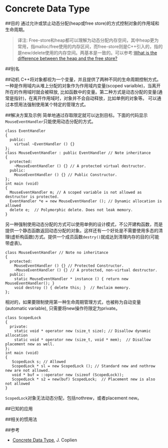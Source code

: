 # Concrete Data Type
##目的
通过允许或禁止动态分配(heap或free store)的方式控制对象的作用域和生命周期。
>译注: Free-store和heap都可以理解为动态分配内存空间，其中heap更为常用，指malloc/free使用的内存区间，而free-store则是C++引入的，指的是new/delete使用的内存空间。两基本是一致的。可以参考:[What is the difference between the heap and the free store?](http://stackoverflow.com/questions/6161235/what-is-the-difference-between-the-heap-and-the-free-store)

##别名

##动机
C++将对象都视为一个变量，并且提供了两种不同的生命周期控制方式。一种是作用域内从堆上分配的对象作为作用域内变量(scoped varialble)，当离开所在的作用域时就会被释放, 比如函数中的变量。第二种方式是动态分配的变量(通常是指针)，在离开作用域时，对象并不会自动释放，比如单例的对象等。
可以通过本惯用法强制使用某个特定的管理方式。

##解决方案及示例
简单地通过存取限定就可以达到目标。下面的代码显示`MouseEventHandler`只能使用动态分配的方式。
```
class EventHandler
{
  public:
    virtual ~EventHandler () {}
};
class MouseEventHandler : public EventHandler // Note inheritance
{
  protected:
    ~MouseEventHandler () {} // A protected virtual destructor.
  public:
    MouseEventHandler () {} // Public Constructor.
};
int main (void)
{
  MouseEventHandler m; // A scoped variable is not allowed as destructor is protected.
  EventHandler *e = new MouseEventHandler (); // Dynamic allocation is allowed
  delete e;  // Polymorphic delete. Does not leak memory.
}
```

另一种强制使用动态分配的方式可以使用单例的设计模式，不公开建构函数，而是提供一个静态函数返回动态分配的对象。这样还有一个好处是不需要使用多态的清理(虚析构函数)方式。提供一个成员函数`destry()`就成达到清理内存的目的(可能带虚表)。
```
class MouseEventHandler // Note no inheritance
{
  protected:
    MouseEventHandler () {} // Protected Constructor.
    ~MouseEventHandler () {} // A protected, non-virtual destructor.
  public:
    static MouseEventHandler * instance () { return new MouseEventHandler(); }
    void destroy () { delete this; }  // Reclaim memory.
};
```

相对的，如果要限制使用第一种生命周期管理方式，也被称为自动变量(automatic variable), 只需要将new操作符限定为private。
```
class ScopedLock
{
  private:
    static void * operator new (size_t size); // Disallow dynamic allocation
    static void * operator new (size_t, void * mem);  // Disallow placement new as well.
};
int main (void)
{
   ScopedLock s; // Allowed
   ScopedLock * sl = new ScopedLock (); // Standard new and nothrow new are not allowed.
   void * buf = ::operator new (sizeof (ScopedLock));
   ScopedLock * s2 = new(buf) ScopedLock;  // Placement new is also not allowed
}
```
`ScopedLock`对象无法动态分配，包括nothrew，或者placement new。

##已知的应用

##相关的惯用法

##参考
* [Concrete Data Type](http://www.laputan.org/pub/sag/coplien-idioms.doc), J. Coplien
